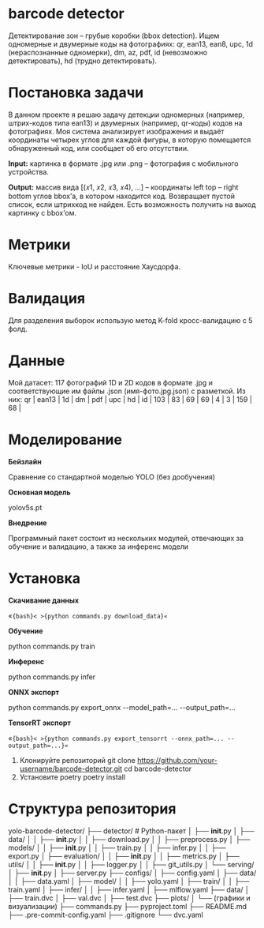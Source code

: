 # barcode detector

Детектирование зон – грубые коробки (bbox detection). Ищем одномерные и двумерные коды на фотографиях: qr, ean13, ean8, upc, 1d (нераспознанные одномерки), dm, az, pdf, id (невозможно детектировать), hd (трудно детектировать).

# Постановка задачи

В данном проекте я решаю задачу детекции одномерных (например, штрих-кодов типа ean13) и двумерных (например, qr-коды) кодов на фотографиях. Моя система анализирует изображения и выдаёт координаты четырех углов для каждой фигуры, в которую помещается обнаруженный код, или сообщает об его отсутствии. 

__Input:__ картинка в формате .jpg или .png – фотография с мобильного устройства.

__Output:__ массив вида [(𝑥1, 𝑥2, 𝑥3, 𝑥4), ...] – координаты left top – right bottom углов bbox’а, в котором находится код. Возвращает пустой список, если штрихкод не найден. Есть возможность получить на выход картинку с bbox’ом.

# Метрики

Ключевые метрики - IoU и расстояние Хаусдорфа.

# Валидация

Для разделения выборок использую метод K-fold кросс-валидацию с 5 фолд.

# Данные 

Мой датасет: 117 фотографий 1D и 2D кодов в формате .jpg и соответствующие им файлы .json (имя-фото.jpg.json) с разметкой. Из них:
qr  | ean13 | 1d | dm | pdf | upc |  hd | id |
103 |   83  | 69 | 69 |  4  |  3  | 159 | 68 |

# Моделирование

__Бейзлайн__

Сравнение со стандартной моделью YOLO (без дообучения)

__Основная модель__

yolov5s.pt

__Внедрение__

Программный пакет состоит из нескольких модулей, отвечающих за обучение и валидацию, а также за инференс модели

# Установка

__Скачивание данных__

«`{bash}< >{python commands.py download_data}«`

__Обучение__

python commands.py train

__Инференс__

python commands.py infer

__ONNX экспорт__

python commands.py export_onnx --model_path=... --output_path=...

__TensorRT экспорт__

«`{bash}< >{python commands.py export_tensorrt --onnx_path=... --output_path=...}«`

1. Клонируйте репозиторий
    git clone https://github.com/your-username/barcode-detector.git
    cd barcode-detector
2. Установите poetry
     poetry install






# Структура репозитория

yolo-barcode-detector/
├── detector/          # Python-пакет
│   ├── __init__.py
│   ├── data/
│   │   ├── __init__.py
│   │   ├── download.py
│   │   ├── preprocess.py
│   ├── models/
│   │   ├── __init__.py
│   │   ├── train.py
│   │   ├── infer.py
│   │   ├── export.py
│   ├── evaluation/
│   │   ├── __init__.py
│   │   ├── metrics.py
│   ├── utils/
│   │   ├── __init__.py
│   │   ├── logger.py
│   │   ├── git_utils.py
│   └── serving/
│       ├── __init__.py
│       ├── server.py
├── configs/
│   ├── config.yaml
│   ├── data/
│   │   ├── data.yaml
│   ├── model/
│   │   ├── yolo.yaml
│   ├── train/
│   │   ├── train.yaml
│   ├── infer/
│   │   ├── infer.yaml
│   ├── mlflow.yaml
├── data/
│   ├── train.dvc
│   ├── val.dvc
│   ├── test.dvc
├── plots/
│   └── (графики и визуализации)
├── commands.py
├── pyproject.toml
├── README.md
├── .pre-commit-config.yaml
├── .gitignore
└── dvc.yaml
